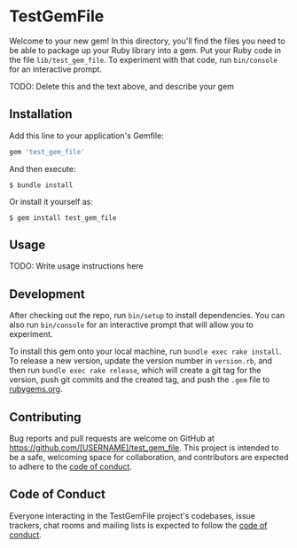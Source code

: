 # TestGemFile

Welcome to your new gem! In this directory, you'll find the files you need to be able to package up your Ruby library into a gem. Put your Ruby code in the file `lib/test_gem_file`. To experiment with that code, run `bin/console` for an interactive prompt.

TODO: Delete this and the text above, and describe your gem

## Installation

Add this line to your application's Gemfile:

```ruby
gem 'test_gem_file'
```

And then execute:

    $ bundle install

Or install it yourself as:

    $ gem install test_gem_file

## Usage

TODO: Write usage instructions here

## Development

After checking out the repo, run `bin/setup` to install dependencies. You can also run `bin/console` for an interactive prompt that will allow you to experiment.

To install this gem onto your local machine, run `bundle exec rake install`. To release a new version, update the version number in `version.rb`, and then run `bundle exec rake release`, which will create a git tag for the version, push git commits and the created tag, and push the `.gem` file to [rubygems.org](https://rubygems.org).

## Contributing

Bug reports and pull requests are welcome on GitHub at https://github.com/[USERNAME]/test_gem_file. This project is intended to be a safe, welcoming space for collaboration, and contributors are expected to adhere to the [code of conduct](https://github.com/[USERNAME]/test_gem_file/blob/master/CODE_OF_CONDUCT.md).

## Code of Conduct

Everyone interacting in the TestGemFile project's codebases, issue trackers, chat rooms and mailing lists is expected to follow the [code of conduct](https://github.com/[USERNAME]/test_gem_file/blob/master/CODE_OF_CONDUCT.md).
